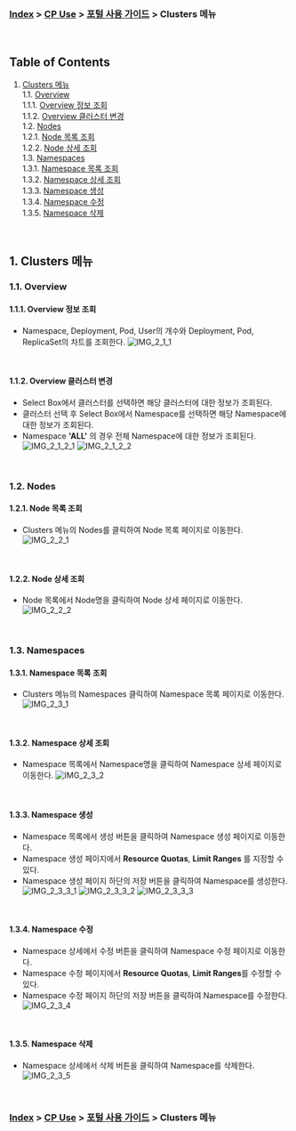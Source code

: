 ### [Index](https://github.com/K-PaaS/container-platform/blob/master/README.md) > [CP Use](../Readme.md) >  [포털 사용 가이드](./cp-portal-use-guide.md) > Clusters 메뉴

<br>

## Table of Contents

1. [Clusters 메뉴](#1)  
   1.1. [Overview](#1-1)  
   1.1.1. [Overview 정보 조회](#1-1-1)  
   1.1.2. [Overview 클러스터 변경](#1-1-2)  
   1.2. [Nodes](#1-2)  
   1.2.1. [Node 목록 조회](#1-2-1)  
   1.2.2. [Node 상세 조회](#1-2-2)  
   1.3. [Namespaces](#1-3)  
   1.3.1. [Namespace 목록 조회](#1-3-1)  
   1.3.2. [Namespace 상세 조회](#1-3-2)  
   1.3.3. [Namespace 생성](#1-3-3)  
   1.3.4. [Namespace 수정](#1-3-4)  
   1.3.5. [Namespace 삭제](#1-3-5)  

<br>

## <div id='1'/> 1. Clusters 메뉴
### <div id='1-1'/> 1.1. Overview
#### <div id='1-1-1'/> 1.1.1. Overview 정보 조회
- Namespace, Deployment, Pod, User의 개수와 Deployment, Pod, ReplicaSet의 차트를 조회한다.
  ![IMG_2_1_1]

<br>

#### <div id='1-1-2'/> 1.1.2. Overview 클러스터 변경
- Select Box에서 클러스터를 선택하면 해당 클러스터에 대한 정보가 조회된다.
- 클러스터 선택 후 Select Box에서 Namespace를 선택하면 해당 Namespace에 대한 정보가 조회된다.
- Namespace **'ALL'** 의 경우 전체 Namespace에 대한 정보가 조회된다.
  ![IMG_2_1_2_1]
  ![IMG_2_1_2_2]

<br>

### <div id='1-2'/> 1.2. Nodes
#### <div id='1-2-1'/> 1.2.1. Node 목록 조회
- Clusters 메뉴의 Nodes를 클릭하여 Node 목록 페이지로 이동한다.
  ![IMG_2_2_1]

<br>

#### <div id='1-2-2'/> 1.2.2. Node 상세 조회
- Node 목록에서 Node명을 클릭하여 Node 상세 페이지로 이동한다.
  ![IMG_2_2_2]

<br>

### <div id='1-3'/> 1.3. Namespaces
#### <div id='1-3-1'/> 1.3.1. Namespace 목록 조회
- Clusters 메뉴의 Namespaces 클릭하여 Namespace 목록 페이지로 이동한다.
  ![IMG_2_3_1]

<br>

#### <div id='1-3-2'/> 1.3.2. Namespace 상세 조회
- Namespace 목록에서 Namespace명을 클릭하여 Namespace 상세 페이지로 이동한다.
  ![IMG_2_3_2]

<br>

#### <div id='1-3-3'/> 1.3.3. Namespace 생성
- Namespace 목록에서 생성 버튼을 클릭하여 Namespace 생성 페이지로 이동한다.
- Namespace 생성 페이지에서 **Resource Quotas**, **Limit Ranges** 를 지정할 수 있다.
- Namespace 생성 페이지 하단의 저장 버튼을 클릭하여 Namespace를 생성한다.
  ![IMG_2_3_3_1]
  ![IMG_2_3_3_2]
  ![IMG_2_3_3_3]

<br>

#### <div id='1-3-4'/> 1.3.4. Namespace 수정
- Namespace 상세에서 수정 버튼을 클릭하여 Namespace 수정 페이지로 이동한다.
- Namespace 수정 페이지에서 **Resource Quotas**, **Limit Ranges**를 수정할 수 있다.
- Namespace 수정 페이지 하단의 저장 버튼을 클릭하여 Namespace를 수정한다.
  ![IMG_2_3_4]

<br>

#### <div id='1-3-5'/> 1.3.5. Namespace 삭제
- Namespace 상세에서 삭제 버튼을 클릭하여 Namespace를 삭제한다.
  ![IMG_2_3_5]

<br>


### [Index](https://github.com/K-PaaS/container-platform/blob/master/README.md) > [CP Use](../Readme.md) >  [포털 사용 가이드](./cp-portal-use-guide.md) > Clusters 메뉴

[IMG_2_1_1]:../images/portal/IMG_2_1_1.png
[IMG_2_1_2_1]:../images/portal/IMG_2_1_2_1.png
[IMG_2_1_2_2]:../images/portal/IMG_2_1_2_2.png
[IMG_2_2_1]:../images/portal/IMG_2_2_1.png
[IMG_2_2_2]:../images/portal/IMG_2_2_2.png
[IMG_2_3_1]:../images/portal/IMG_2_3_1.png
[IMG_2_3_2]:../images/portal/IMG_2_3_2.png
[IMG_2_3_3_1]:../images/portal/IMG_2_3_3_1.png
[IMG_2_3_3_2]:../images/portal/IMG_2_3_3_2.png
[IMG_2_3_3_3]:../images/portal/IMG_2_3_3_3.png
[IMG_2_3_4]:../images/portal/IMG_2_3_4.png
[IMG_2_3_5]:../images/portal/IMG_2_3_5.png